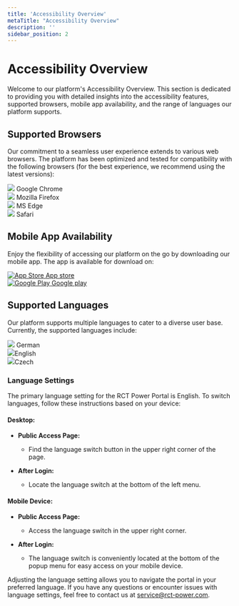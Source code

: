 ```yaml
---
title: 'Accessibility Overview'
metaTitle: "Accessibility Overview"
description: ''
sidebar_position: 2
---
```


# Accessibility Overview

Welcome to our platform's Accessibility Overview. This section is dedicated to providing you with detailed insights into
the accessibility features, supported browsers, mobile app availability, and the range of languages our platform
supports.

## Supported Browsers

Our commitment to a seamless user experience extends to various web browsers. The platform has been optimized and tested
for compatibility with the following browsers (for the best experience, we recommend using the latest versions):
<div class="visual-div">
    <div>
        <img src="/img/browsers/chrome_64x64.png" />
        <span>Google Chrome</span>
    </div>
    <div>
        <img src="/img/browsers/firefox_64x64.png" />
        <span>Mozilla Firefox</span>
    </div>
    <div>
        <img src="/img/browsers/edge_64x64.png" />
        <span>MS Edge</span>
    </div>
    <div>
        <img src="/img/browsers/safari_64x64.png" />
        <span>Safari</span>
    </div>
</div>


## Mobile App Availability

Enjoy the flexibility of accessing our platform on the go by downloading our mobile app. The app is
available for download on:

<div class="visual-div">
    <div>
        <a href="https://apps.apple.com/us/app/rct-power-portal/id1590863067" target="_blank" rel="noopener noreferrer">
            <img src="/img/app-store.svg" alt="App Store" />
            <span>App store</span>
        </a>
    </div>
    <div>
        <a href="https://play.google.com/store/apps/details?id=com.rctportal.rctpowerportal" target="_blank" rel="noopener noreferrer">
            <img src="/img/google-play.svg" alt="Google Play" />
            <span>Google play</span>
        </a>
    </div>
</div>


## Supported Languages

Our platform supports multiple languages to cater to a diverse user base. Currently, the supported languages include:
<div class="visual-div">
<div>
    <img src="/img/languages/german_flag.svg" />
    <span>German</span>
</div>
<div><img src="/img/languages/english_flag.svg" />English</div>
<div><img src="/img/languages/czech_flag.svg" />Czech</div>
</div>

### Language Settings

The primary language setting for the RCT Power Portal is English. To switch languages, follow these instructions based on your device:

#### Desktop:

- **Public Access Page:**
    - Find the language switch button in the upper right corner of the page.

- **After Login:**
    - Locate the language switch at the bottom of the left menu.

#### Mobile Device:

- **Public Access Page:**
    - Access the language switch in the upper right corner.

- **After Login:**
    - The language switch is conveniently located at the bottom of the popup menu for easy access on your mobile device.

Adjusting the language setting allows you to navigate the portal in your preferred language. If you have any questions or encounter issues with language settings, feel free to contact us at [service@rct-power.com](mailto:service@rct-power.com).



